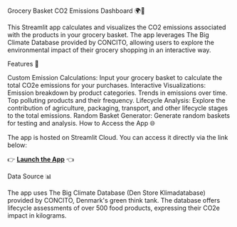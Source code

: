 Grocery Basket CO2 Emissions Dashboard 🌍🥦

This Streamlit app calculates and visualizes the CO2 emissions associated with the products in your grocery basket. The app leverages The Big Climate Database provided by CONCITO, allowing users to explore the environmental impact of their grocery shopping in an interactive way.

Features 🚀

Custom Emission Calculations: Input your grocery basket to calculate the total CO2e emissions for your purchases.
Interactive Visualizations:
Emission breakdown by product categories.
Trends in emissions over time.
Top polluting products and their frequency.
Lifecycle Analysis: Explore the contribution of agriculture, packaging, transport, and other lifecycle stages to the total emissions.
Random Basket Generator: Generate random baskets for testing and analysis.
How to Access the App 🌐

The app is hosted on Streamlit Cloud. You can access it directly via the link below:

👉 [**Launch the App**]([https://your-streamlit-app-url](https://grocery-basket-co2-emissions-gwnjacdkmavcl8futtgc5s.streamlit.app)) 👈

Data Source 📊

The app uses The Big Climate Database (Den Store Klimadatabase) provided by CONCITO, Denmark's green think tank. The database offers lifecycle assessments of over 500 food products, expressing their CO2e impact in kilograms.
